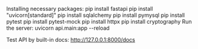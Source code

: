 Installing necessary packages:
pip install fastapi
pip install "uvicorn[standard]"
pip install sqlalchemy
pip install pymysql
pip install pytest
pip install pytest-mock
pip install httpx
pip install cryptography
Run the server:
uvicorn api.main:app --reload

Test API by built-in docs:
http://127.0.0.1:8000/docs